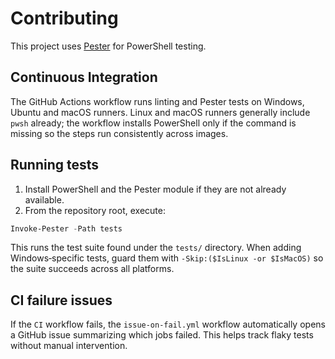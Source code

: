 # Contributing

This project uses [Pester](https://github.com/pester/Pester) for PowerShell testing.

## Continuous Integration

The GitHub Actions workflow runs linting and Pester tests on Windows, Ubuntu and
macOS runners. Linux and macOS runners generally include `pwsh` already; the
workflow installs PowerShell only if the command is missing so the steps run
consistently across images.

## Running tests

1. Install PowerShell and the Pester module if they are not already available.
2. From the repository root, execute:

```powershell
Invoke-Pester -Path tests
```

This runs the test suite found under the `tests/` directory. When adding
Windows‑specific tests, guard them with `-Skip:($IsLinux -or $IsMacOS)` so the
suite succeeds across all platforms.

## CI failure issues

If the `CI` workflow fails, the `issue-on-fail.yml` workflow automatically opens a GitHub issue summarizing which jobs failed. This helps track flaky tests without manual intervention.
